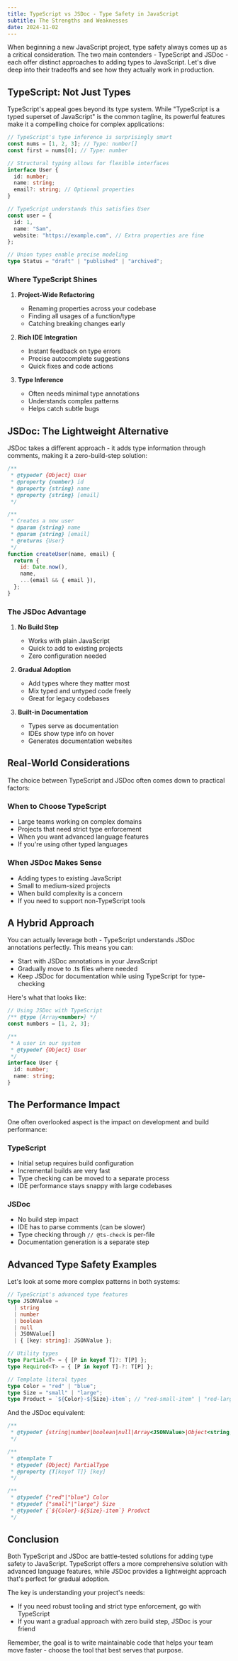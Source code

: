 ```yaml
---
title: TypeScript vs JSDoc - Type Safety in JavaScript
subtitle: The Strengths and Weaknesses
date: 2024-11-02
---
```


When beginning a new JavaScript project, type safety always comes up as a critical consideration. The two main contenders - TypeScript and JSDoc - each offer distinct approaches to adding types to JavaScript. Let's dive deep into their tradeoffs and see how they actually work in production.

## TypeScript: Not Just Types

TypeScript's appeal goes beyond its type system. While "TypeScript is a typed superset of JavaScript" is the common tagline, its powerful features make it a compelling choice for complex applications:

```typescript
// TypeScript's type inference is surprisingly smart
const nums = [1, 2, 3]; // Type: number[]
const first = nums[0]; // Type: number

// Structural typing allows for flexible interfaces
interface User {
  id: number;
  name: string;
  email?: string; // Optional properties
}

// TypeScript understands this satisfies User
const user = {
  id: 1,
  name: "Sam",
  website: "https://example.com", // Extra properties are fine
};

// Union types enable precise modeling
type Status = "draft" | "published" | "archived";
```

### Where TypeScript Shines

1. **Project-Wide Refactoring**

   - Renaming properties across your codebase
   - Finding all usages of a function/type
   - Catching breaking changes early

2. **Rich IDE Integration**

   - Instant feedback on type errors
   - Precise autocomplete suggestions
   - Quick fixes and code actions

3. **Type Inference**
   - Often needs minimal type annotations
   - Understands complex patterns
   - Helps catch subtle bugs

## JSDoc: The Lightweight Alternative

JSDoc takes a different approach - it adds type information through comments, making it a zero-build-step solution:

```javascript
/**
 * @typedef {Object} User
 * @property {number} id
 * @property {string} name
 * @property {string} [email]
 */

/**
 * Creates a new user
 * @param {string} name
 * @param {string} [email]
 * @returns {User}
 */
function createUser(name, email) {
  return {
    id: Date.now(),
    name,
    ...(email && { email }),
  };
}
```

### The JSDoc Advantage

1. **No Build Step**

   - Works with plain JavaScript
   - Quick to add to existing projects
   - Zero configuration needed

2. **Gradual Adoption**

   - Add types where they matter most
   - Mix typed and untyped code freely
   - Great for legacy codebases

3. **Built-in Documentation**
   - Types serve as documentation
   - IDEs show type info on hover
   - Generates documentation websites

## Real-World Considerations

The choice between TypeScript and JSDoc often comes down to practical factors:

### When to Choose TypeScript

- Large teams working on complex domains
- Projects that need strict type enforcement
- When you want advanced language features
- If you're using other typed languages

### When JSDoc Makes Sense

- Adding types to existing JavaScript
- Small to medium-sized projects
- When build complexity is a concern
- If you need to support non-TypeScript tools

## A Hybrid Approach

You can actually leverage both - TypeScript understands JSDoc annotations perfectly. This means you can:

- Start with JSDoc annotations in your JavaScript
- Gradually move to .ts files where needed
- Keep JSDoc for documentation while using TypeScript for type-checking

Here's what that looks like:

```typescript
// Using JSDoc with TypeScript
/** @type {Array<number>} */
const numbers = [1, 2, 3];

/**
 * A user in our system
 * @typedef {Object} User
 */
interface User {
  id: number;
  name: string;
}
```

## The Performance Impact

One often overlooked aspect is the impact on development and build performance:

### TypeScript

- Initial setup requires build configuration
- Incremental builds are very fast
- Type checking can be moved to a separate process
- IDE performance stays snappy with large codebases

### JSDoc

- No build step impact
- IDE has to parse comments (can be slower)
- Type checking through `// @ts-check` is per-file
- Documentation generation is a separate step

## Advanced Type Safety Examples

Let's look at some more complex patterns in both systems:

```typescript
// TypeScript's advanced type features
type JSONValue =
  | string
  | number
  | boolean
  | null
  | JSONValue[]
  | { [key: string]: JSONValue };

// Utility types
type Partial<T> = { [P in keyof T]?: T[P] };
type Required<T> = { [P in keyof T]-?: T[P] };

// Template literal types
type Color = "red" | "blue";
type Size = "small" | "large";
type Product = `${Color}-${Size}-item`; // "red-small-item" | "red-large-item" | ...
```

And the JSDoc equivalent:

```javascript
/**
 * @typedef {string|number|boolean|null|Array<JSONValue>|Object<string, JSONValue>} JSONValue
 */

/**
 * @template T
 * @typedef {Object} PartialType
 * @property {T[keyof T]} [key]
 */

/**
 * @typedef {"red"|"blue"} Color
 * @typedef {"small"|"large"} Size
 * @typedef {`${Color}-${Size}-item`} Product
 */
```

## Conclusion

Both TypeScript and JSDoc are battle-tested solutions for adding type safety to JavaScript. TypeScript offers a more comprehensive solution with advanced language features, while JSDoc provides a lightweight approach that's perfect for gradual adoption.

The key is understanding your project's needs:

- If you need robust tooling and strict type enforcement, go with TypeScript
- If you want a gradual approach with zero build step, JSDoc is your friend

Remember, the goal is to write maintainable code that helps your team move faster - choose the tool that best serves that purpose.
